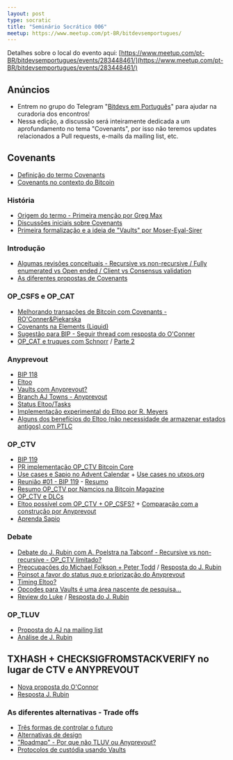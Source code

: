 ```yaml
---
layout: post
type: socratic
title: "Seminário Socrático 006"
meetup: https://www.meetup.com/pt-BR/bitdevsemportugues/
---
```


Detalhes sobre o local do evento aqui: [https://www.meetup.com/pt-BR/bitdevsemportugues/events/283448461/](https://www.meetup.com/pt-BR/bitdevsemportugues/events/283448461/)

## Anúncios

- Entrem no grupo do Telegram "[Bitdevs em Português](https://t.me/joinchat/lHusQ1bV9fUyNDY5)" para ajudar na curadoria dos encontros!
- Nessa edição, a discussão será inteiramente dedicada a um aprofundamento no tema "Covenants", por isso não teremos updates relacionados a Pull requests, e-mails da mailing list, etc.

## Covenants

- [Definição do termo Covenants](https://www.investopedia.com/terms/c/covenant.asp)
- [Covenants no contexto do Bitcoin](https://bitcoinops.org/en/topics/covenants/)

### História

- [Origem do termo - Primeira menção por Greg Max](https://bitcointalk.org/index.php?topic=278122.0)
- [Discussões iniciais sobre Covenants](https://download.wpsoftware.net/bitcoin/wizards/2014/01/14-01-15.log)
- [Primeira formalização e a ideia de "Vaults" por Moser-Eyal-Sirer](https://maltemoeser.de/paper/covenants.pdf)

### Introdução

- [Algumas revisões conceituais - Recursive vs non-recursive / Fully enumerated vs Open ended / Client vs Consensus validation](https://rubin.io/bitcoin/2021/12/04/advent-7/)
- [As diferentes propostas de Covenants](https://rubin.io/blog/2021/07/02/covenants/)

### OP_CSFS e OP_CAT

- [Melhorando transações de Bitcoin com Covenants - RO'Conner&Piekarska](https://fc17.ifca.ai/bitcoin/papers/bitcoin17-final28.pdf)
- [Covenants na Elements (Liquid)](https://blog.blockstream.com/en-covenants-in-elements-alpha/)
- [Sugestão para BIP - Seguir thread com resposta do O'Conner](https://lists.linuxfoundation.org/pipermail/bitcoin-dev/2021-July/019192.html)
- [OP_CAT e truques com Schnorr](https://medium.com/blockstream/cat-and-schnorr-tricks-i-faf1b59bd298) / [Parte 2](https://medium.com/blockstream/cat-and-schnorr-tricks-ii-2f6ede3d7bb5)

### Anyprevout 

- [BIP 118](https://github.com/bitcoin/bips/blob/master/bip-0118.mediawiki)
- [Eltoo](https://blockstream.com/eltoo.pdf)
- [Vaults com Anyprevout?](http://yakshaver.org/2021/11/18/covenants.html)
- [Branch AJ Towns - Anyprevout](https://github.com/ajtowns/bitcoin/commits/202101-anyprevout)
- [Status Eltoo/Tasks](https://yakshaver.org/bitcoin/#eltoo)
- [Implementação experimental do Eltoo por R. Meyers](https://lists.linuxfoundation.org/pipermail/lightning-dev/2019-September/002131.html)
- [Alguns dos benefícios do Eltoo (não necessidade de armazenar estados antigos) com PTLC](https://lists.linuxfoundation.org/pipermail/lightning-dev/2021-October/003278.html)

### OP_CTV

- [BIP 119](https://github.com/bitcoin/bips/blob/master/bip-0119.mediawiki)
- [PR implementação OP_CTV Bitcoin Core](https://github.com/bitcoin/bitcoin/pull/21702)
- [Use cases e Sapio no Advent Calendar](https://rubin.io/advent21/) + [Use cases no utxos.org](https://utxos.org/uses/)
- [Reunião #01 - BIP 119](https://gnusha.org/ctv-bip-review/2022-01-11.log) - [Resumo](https://lists.linuxfoundation.org/pipermail/bitcoin-dev/2022-January/019744.html)
- [Resumo OP_CTV por Namcios na Bitcoin Magazine](https://bitcoinmagazine.com/technical/what-is-bitcoin-checktemplateverify)
- [OP_CTV e DLCs](https://mailmanlists.org/pipermail/dlc-dev/2022-January/000102.html)
- [Eltoo possível com OP_CTV + OP_CSFS?](https://github.com/bitcoin/bips/blob/master/bip-0119.mediawiki#Eltoo_with_OP_CHECKSIGFROMSTACKVERIFY) + [Comparação com a construção por Anyprevout](https://bitcoin.stackexchange.com/questions/111497/how-do-eltoo-channel-constructions-using-anyprevout-compare-to-those-using-ctv-a)
- [Aprenda Sapio](https://learn.sapio-lang.org/)

### Debate
- [Debate do J. Rubin com A. Poelstra na Tabconf - Recursive vs non-recursive - OP_CTV limitado?](https://gist.github.com/JeremyRubin/2d69841755cf048f0c45bef8edf63b4c)
- [Preocupações do Michael Folkson + Peter Todd](https://lists.linuxfoundation.org/pipermail/bitcoin-dev/2022-January/019738.html) / [Resposta do J. Rubin](https://lists.linuxfoundation.org/pipermail/bitcoin-dev/2022-January/019739.html)
- [Poinsot a favor do status quo e priorização do Anyprevout](https://twitter.com/darosior/status/1474375244991369218)
- [Timing Eltoo?](https://twitter.com/RyanTheGentry/status/1476326244555771904)
- [Opcodes para Vaults é uma área nascente de pesquisa...](https://twitter.com/michaelfolkson/status/1474763710300368897)
- [Review do Luke](https://lists.linuxfoundation.org/pipermail/bitcoin-dev/2022-January/019776.html) / [Resposta do J. Rubin](https://lists.linuxfoundation.org/pipermail/bitcoin-dev/2022-January/019781.html)

### OP_TLUV

- [Proposta do AJ na mailing list](https://lists.linuxfoundation.org/pipermail/bitcoin-dev/2021-September/019419.html)
- [Análise de J. Rubin](https://lists.linuxfoundation.org/pipermail/bitcoin-dev/2021-September/019424.html)

## TXHASH + CHECKSIGFROMSTACKVERIFY no lugar de CTV e ANYPREVOUT

- [Nova proposta do O'Connor](https://lists.linuxfoundation.org/pipermail/bitcoin-dev/2022-January/019813.html)
- [Resposta J. Rubin](https://lists.linuxfoundation.org/pipermail/bitcoin-dev/2022-January/019814.html)

### As diferentes alternativas - Trade offs

- [Três formas de controlar o futuro](https://arxiv.org/pdf/2006.16714.pdf)
- [Alternativas de design](https://utxos.org/alternatives/)
- ["Roadmap" - Por que não TLUV ou Anyprevout?](https://rubin.io/bitcoin/2021/12/24/advent-27/)
- [Protocolos de custódia usando Vaults](https://arxiv.org/pdf/2005.11776.pdf)
